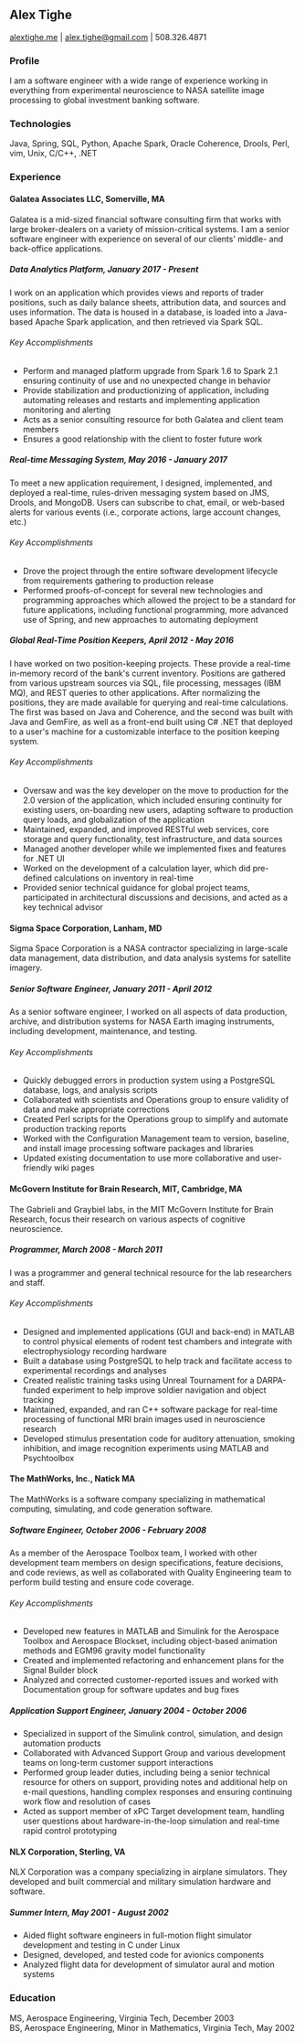 ## Alex Tighe
[alextighe.me](http://alextighe.me) | [alex.tighe@gmail.com](mailto:alex.tighe@gmail.com) | 508.326.4871

### Profile
I am a software engineer with a wide range of experience working in everything from experimental neuroscience to NASA satellite image processing to global investment banking software. 

### Technologies
Java, Spring, SQL, Python, Apache Spark, Oracle Coherence, Drools, Perl, vim, Unix, C/C++, .NET

### Experience
#### Galatea Associates LLC, Somerville, MA
Galatea is a mid-sized financial software consulting firm that works with large broker-dealers on a variety of mission-critical systems. I am a senior software engineer with experience on several of our clients' middle- and back-office applications.

##### Data Analytics Platform, January 2017 - Present
I work on an application which provides views and reports of trader positions, such as daily balance sheets, attribution data, and sources and uses information. The data is housed in a database, is loaded into a Java-based Apache Spark application, and then retrieved via Spark SQL.

###### Key Accomplishments
- Perform and managed platform upgrade from Spark 1.6 to Spark 2.1 ensuring continuity of use and no unexpected change in behavior
- Provide stabilization and productionizing of application, including automating releases and restarts and implementing application monitoring and alerting
- Acts as a senior consulting resource for both Galatea and client team members
- Ensures a good relationship with the client to foster future work

##### Real-time Messaging System, May 2016 - January 2017
To meet a new application requirement, I designed, implemented, and deployed a real-time, rules-driven messaging system based on JMS, Drools, and MongoDB. Users can subscribe to chat, email, or web-based alerts for various events (i.e., corporate actions, large account changes, etc.)

###### Key Accomplishments
- Drove the project through the entire software development lifecycle from requirements gathering to production release
- Performed proofs-of-concept for several new technologies and programming approaches which allowed the project to be a standard for future applications, including functional programming, more advanced use of Spring, and new approaches to automating deployment

##### Global Real-Time Position Keepers, April 2012 - May 2016
I have worked on two position-keeping projects. These provide a real-time in-memory record of the bank's current inventory. Positions are gathered from various upstream sources via SQL, file processing, messages (IBM MQ), and REST queries to other applications. After normalizing the positions, they are made available for querying and real-time calculations. The first was based on Java and Coherence, and the second was built with Java and GemFire, as well as a front-end built using C# .NET that deployed to a user's machine for a customizable interface to the position keeping system.

###### Key Accomplishments
- Oversaw and was the key developer on the move to production for the 2.0 version of the application, which included ensuring continuity for existing users, on-boarding new users, adapting software to production query loads, and globalization of the application
- Maintained, expanded, and improved RESTful web services, core storage and query functionality, test infrastructure, and data sources
- Managed another developer while we implemented fixes and features for .NET UI
- Worked on the development of a calculation layer, which did pre-defined calculations on inventory in real-time
- Provided senior technical guidance for global project teams, participated in architectural discussions and decisions, and acted as a key technical advisor

#### Sigma Space Corporation, Lanham, MD
Sigma Space Corporation is a NASA contractor specializing in large-scale data management, data distribution, and data analysis systems for satellite imagery.

##### Senior Software Engineer, January 2011 - April 2012
As a senior software engineer, I worked on all aspects of data production, archive, and distribution systems for NASA Earth imaging instruments, including development, maintenance, and testing. 

###### Key Accomplishments
- Quickly debugged errors in production system using a PostgreSQL database, logs, and analysis scripts
- Collaborated with scientists and Operations group to ensure validity of data and make appropriate corrections
- Created Perl scripts for the Operations group to simplify and automate production tracking reports
- Worked with the Configuration Management team to version, baseline, and install image processing software packages and libraries
- Updated existing documentation to use more collaborative and user-friendly wiki pages

#### McGovern Institute for Brain Research, MIT, Cambridge, MA
The Gabrieli and Graybiel labs, in the MIT McGovern Institute for Brain Research, focus their research on various aspects of cognitive neuroscience. 

##### Programmer, March 2008 - March 2011
I was a programmer and general technical resource for the lab researchers and staff. 

###### Key Accomplishments
- Designed and implemented applications (GUI and back-end) in MATLAB to control physical elements of rodent test chambers and integrate with electrophysiology recording hardware
- Built a database using PostgreSQL to help track and facilitate access to experimental recordings and analyses
- Created realistic training tasks using Unreal Tournament for a DARPA-funded experiment to help improve soldier navigation and object tracking
- Maintained, expanded, and ran C++ software package for real-time processing of functional MRI brain images used in neuroscience research
- Developed stimulus presentation code for auditory attenuation, smoking inhibition, and image recognition experiments using MATLAB and Psychtoolbox

#### The MathWorks, Inc., Natick MA
The MathWorks is a software company specializing in mathematical computing, simulating, and code generation software.

##### Software Engineer, October 2006 - February 2008
As a member of the Aerospace Toolbox team, I worked with other development team members on design specifications, feature decisions, and code reviews, as well as collaborated with Quality Engineering team to perform build testing and ensure code coverage.

###### Key Accomplishments
- Developed new features in MATLAB and Simulink for the Aerospace Toolbox and Aerospace Blockset, including object-based animation methods and EGM96 gravity model functionality
- Created and implemented refactoring and enhancement plans for the Signal Builder block
- Analyzed and corrected customer-reported issues and worked with Documentation group for software updates and bug fixes

##### Application Support Engineer, January 2004 - October 2006
- Specialized in support of the Simulink control, simulation, and design automation products
- Collaborated with Advanced Support Group and various development teams on long-term customer support interactions
- Performed group leader duties, including being a senior technical resource for others on support, providing notes and additional help on e-mail questions, handling complex responses and ensuring continuing work flow and resolution of cases
- Acted as support member of xPC Target development team, handling user questions about hardware-in-the-loop simulation and real-time rapid control prototyping

#### NLX Corporation, Sterling, VA
NLX Corporation was a company specializing in airplane simulators. They developed and built commercial and military simulation hardware and software. 

##### Summer Intern, May 2001 - August 2002
- Aided flight software engineers in full-motion flight simulator development and testing in C under Linux
- Designed, developed, and tested code for avionics components
- Analyzed flight data for development of simulator aural and motion systems

### Education
MS, Aerospace Engineering, Virginia Tech, December 2003 <br>
BS, Aerospace Engineering, Minor in Mathematics, Virginia Tech, May 2002

